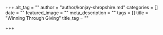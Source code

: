 +++
alt_tag = ""
author = "author/konjay-shropshire.md"
categories = []
date = ""
featured_image = ""
meta_description = ""
tags = []
title = "Winning Through Giving"
title_tag = ""

+++
